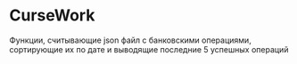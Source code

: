 # CurseWork
Функции, считывающие json файл с банковскими операциями, сортирующие их по дате и выводящие последние 5 успешных операций
